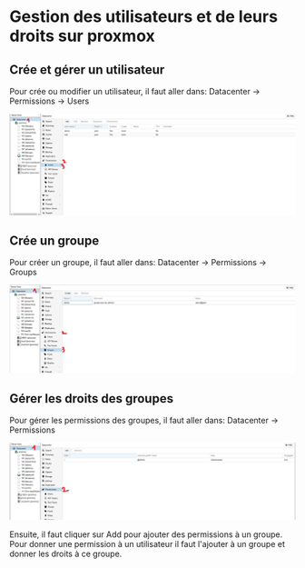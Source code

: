 # Gestion des utilisateurs et de leurs droits sur proxmox


## Crée et gérer un utilisateur

Pour crée ou modifier un utilisateur, il faut aller dans: Datacenter -> Permissions -> Users

![](permissions/users.jpg)

## Crée un groupe

Pour créer un groupe, il faut aller dans: Datacenter -> Permissions -> Groups

![](permissions/groups.jpg)

## Gérer les droits des groupes

Pour gérer les permissions des groupes, il faut aller dans: Datacenter -> Permissions 

![](permissions/permissions.jpg)

Ensuite, il faut cliquer sur Add pour ajouter des permissions à un groupe.
Pour donner une permission à un utilisateur il faut l'ajouter à un groupe et donner les droits à ce groupe.